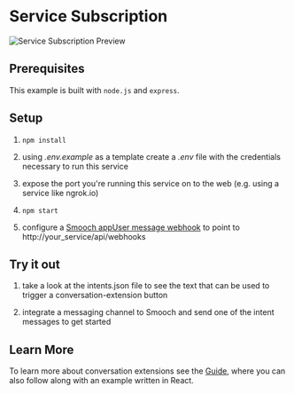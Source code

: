 # Service Subscription
![Service Subscription Preview](https://smooch.io/static_assets/images/shared/service-subscription-preview.jpg)

## Prerequisites

This example is built with `node.js` and `express`.

## Setup

1. `npm install`

2. using _.env.example_ as a template create a _.env_ file with the credentials necessary to run this service

3. expose the port you're running this service on to the web (e.g. using a service like ngrok.io)

4. `npm start`

5. configure a [Smooch appUser message webhook](https://app.smooch.io/integrations/webhook) to point to http://your_service/api/webhooks

## Try it out

1. take a look at the intents.json file to see the text that can be used to trigger a conversation-extension button

2. integrate a messaging channel to Smooch and send one of the intent messages to get started

## Learn More

To learn more about conversation extensions see the [Guide](https://docs.smooch.io/guide/conversation-extensions/), where you can also follow along with an example written in React.

